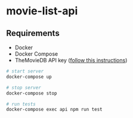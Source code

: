 # movie-list-api

## Requirements

* Docker
* Docker Compose
* TheMovieDB API key ([follow this instructions](https://developers.themoviedb.org/3/getting-started/introduction))

```bash
# start server
docker-compose up

# stop server
docker-compose stop

# run tests
docker-compose exec api npm run test
```
